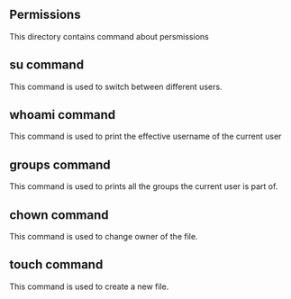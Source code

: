 ## Permissions
This directory contains command about persmissions
## su command
This command is used to switch between different users.
## whoami command
This command is used to print the effective username of the current user
## groups command
This command is used to prints all the groups the current user is part of.
## chown command
This command is used to change owner of the file.
## touch command
This command is used to create a new file.

